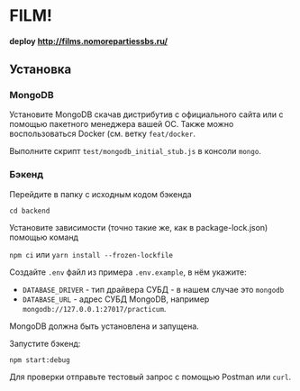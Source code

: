 # FILM!

#### deploy http://films.nomorepartiessbs.ru/

## Установка

### MongoDB

Установите MongoDB скачав дистрибутив с официального сайта или с помощью пакетного менеджера вашей ОС. Также можно воспользоваться Docker (см. ветку `feat/docker`.

Выполните скрипт `test/mongodb_initial_stub.js` в консоли `mongo`.

### Бэкенд

Перейдите в папку с исходным кодом бэкенда

`cd backend`

Установите зависимости (точно такие же, как в package-lock.json) помощью команд

`npm ci` или `yarn install --frozen-lockfile`

Создайте `.env` файл из примера `.env.example`, в нём укажите:

* `DATABASE_DRIVER` - тип драйвера СУБД - в нашем случае это `mongodb` 
* `DATABASE_URL` - адрес СУБД MongoDB, например `mongodb://127.0.0.1:27017/practicum`.  

MongoDB должна быть установлена и запущена.

Запустите бэкенд:

`npm start:debug`

Для проверки отправьте тестовый запрос с помощью Postman или `curl`.




